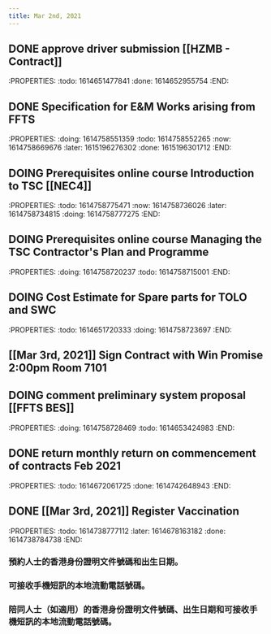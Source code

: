 ```yaml
---
title: Mar 2nd, 2021
---
```


## DONE approve driver submission [[HZMB - Contract]]
:PROPERTIES:
:todo: 1614651477841
:done: 1614652955754
:END:
## DONE Specification for E&M Works arising from FFTS
:PROPERTIES:
:doing: 1614758551359
:todo: 1614758552265
:now: 1614758669676
:later: 1615196276302
:done: 1615196301712
:END:
## DOING Prerequisites online course Introduction to TSC [[NEC4]]
:PROPERTIES:
:todo: 1614758775471
:now: 1614758736026
:later: 1614758734815
:doing: 1614758777275
:END:
## DOING Prerequisites online course Managing the TSC Contractor's Plan and Programme
:PROPERTIES:
:doing: 1614758720237
:todo: 1614758715001
:END:
## DOING Cost Estimate for Spare parts for TOLO and SWC
:PROPERTIES:
:todo: 1614651720333
:doing: 1614758723697
:END:
## [[Mar 3rd, 2021]] Sign Contract with Win Promise 2:00pm Room 7101
## DOING comment preliminary system proposal [[FFTS BES]]
:PROPERTIES:
:doing: 1614758728469
:todo: 1614653424983
:END:
## DONE return monthly return on commencement of contracts Feb 2021
:PROPERTIES:
:todo: 1614672061725
:done: 1614742648943
:END:
## DONE [[Mar 3rd, 2021]] Register Vaccination
:PROPERTIES:
:todo: 1614738777112
:later: 1614678163182
:done: 1614738784738
:END:
### 預約人士的香港身份證明文件號碼和出生日期。
### 可接收手機短訊的本地流動電話號碼。
### 陪同人士（如適用）的香港身份證明文件號碼、出生日期和可接收手機短訊的本地流動電話號碼。
